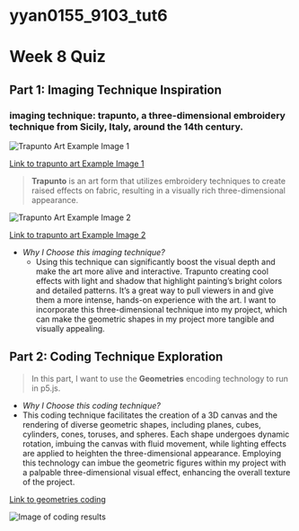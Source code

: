 # yyan0155_9103_tut6

# Week 8 Quiz
## Part 1: Imaging Technique Inspiration
### imaging technique: trapunto, a three-dimensional embroidery technique from Sicily, Italy, around the 14th century.

![Trapunto Art Example Image 1](https://images.nightcafe.studio/jobs/EhcPO2J8Q5RuPNb8Fdin/EhcPO2J8Q5RuPNb8Fdin--1--p7oop.jpg?tr=w-1600,c-at_max)

[Link to trapunto art Example Image 1](https://creator.nightcafe.studio/creation/EhcPO2J8Q5RuPNb8Fdin)

>**Trapunto** is an art form that utilizes embroidery techniques to create raised effects on fabric, resulting in a visually rich three-dimensional appearance.

![Trapunto Art Example Image 2](https://images.nightcafe.studio/jobs/X77TIG5l8oIITALeZEfK/X77TIG5l8oIITALeZEfK--1--osp69.jpg?tr=w-1600,c-at_max)

[Link to trapunto art Example Image 2](https://creator.nightcafe.studio/creation/X77TIG5l8oIITALeZEfK)

- *Why I Choose this imaging technique?*
  - Using this technique can significantly boost the visual depth and make the art more alive and interactive. Trapunto creating cool effects with light and shadow that highlight painting’s bright colors and detailed patterns. It’s a great way to pull viewers in and give them a more intense, hands-on experience with the art. I want to incorporate this three-dimensional technique into my project, which can make the geometric shapes in my project more tangible and visually appealing.

## Part 2: Coding Technique Exploration

> In this part, I want to use the **Geometries** encoding technology to run in p5.js.

- *Why I Choose this coding technique?*
- This coding technique facilitates the creation of a 3D canvas and the rendering of diverse geometric shapes, including planes, cubes, cylinders, cones, toruses, and spheres. Each shape undergoes dynamic rotation, imbuing the canvas with fluid movement, while lighting effects are applied to heighten the three-dimensional appearance. Employing this technology can imbue the geometric figures within my project with a palpable three-dimensional visual effect, enhancing the overall texture of the project. 

[Link to geometries coding](https://p5js.org/zh-Hans/examples/3d-geometries.html)

![Image of coding results](assets/geometric.png)

